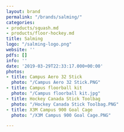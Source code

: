 ```yaml
---
layout: brand
permalink: "/brands/salming/"
categories:
- products/squash.md
- products/floor-hockey.md
title: Salming
logo: "/salming-logo.png"
website: ''
pdfs: []
info: ''
date: '2019-03-29T22:33:17.000+00:00'
photos:
- title: Campus Aero 32 Stick
  photo: "/Campus Aero 32 Stick.PNG"
- title: Campus floorball kit
  photo: "/Campus floorball kit.jpg"
- title: Hockey Canada Stick Toolbag
  photo: "/Hockey Canada Stick Toolbag.PNG"
- title: X3M Campus 900 Goal Cage
  photo: "/X3M Campus 900 Goal Cage.PNG"

---
```

